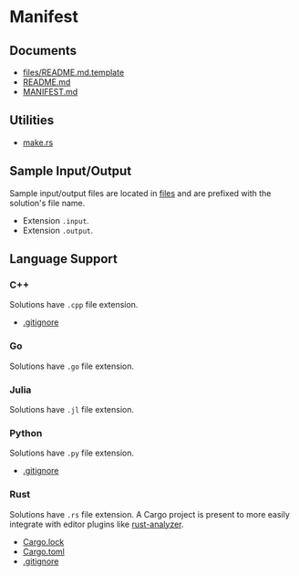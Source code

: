 # Manifest

## Documents

* [files/README.md.template](./files/README.md.template)
* [README.md](./README.md)
* [MANIFEST.md](./MANIFEST.md)

## Utilities

* [make.rs](./make.rs)

## Sample Input/Output

Sample input/output files are located in [files](./files) and are prefixed with the solution's file name.

* Extension `.input`.
* Extension `.output`.

## Language Support

### C++

Solutions have `.cpp` file extension.

* [.gitignore](./.gitignore)

### Go

Solutions have `.go` file extension.

### Julia

Solutions have `.jl` file extension.

### Python

Solutions have `.py` file extension.

* [.gitignore](./.gitignore)

### Rust

Solutions have `.rs` file extension.
A Cargo project is present to more easily integrate with editor plugins like [rust-analyzer](https://marketplace.visualstudio.com/items?itemName=rust-lang.rust-analyzer).

* [Cargo.lock](./Cargo.lock)
* [Cargo.toml](./Cargo.toml)
* [.gitignore](./.gitignore)
